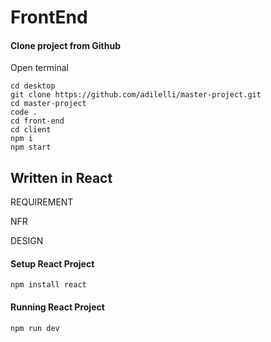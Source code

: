 
# FrontEnd
#### Clone project from Github

Open terminal 
```
cd desktop
git clone https://github.com/adilelli/master-project.git
cd master-project
code .
cd front-end
cd client
npm i
npm start

```

## Written in React


REQUIREMENT


NFR


DESIGN



#### Setup React Project

````
npm install react

````

#### Running React Project

````
npm run dev
````









